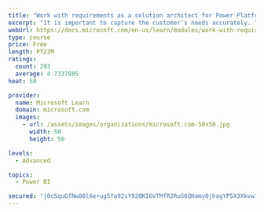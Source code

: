 ```yaml
---
title: "Work with requirements as a solution architect for Power Platform and Dynamics 365"
excerpt: "It is important to capture the customer’s needs accurately. This module explains how to capture requirements and identify functional and non-functional items."
webUrl: https://docs.microsoft.com/en-us/learn/modules/work-with-requirements/
type: course
price: Free
length: PT23M
ratings:
  count: 293
  average: 4.7337885
heat: 50

provider:
  name: Microsoft Learn
  domain: microsoft.com
  images:
    - url: /assets/images/organizations/microsoft.com-50x50.jpg
      width: 50
      height: 50

levels:
  - Advanced

topics:
  - Power BI

secured: "j0cSquGfNw80l6e+ug5Ya92sY92OKI6VTMfR2RuS6QHamy0jhagYP5X3Xkvw1wPJxPTDj8rAQMIYFMzkIM4w7BckB7+SeOc0baomhfld9oycAfPY3ul+qe7+mrb3Tg0MYe/zHKSgR+MR93TL+KtNT8QjPka7ZeO13Y+V4M+ASxvHcnp/KNgUx/Zj8/MLSCWj0n3QeBKomivmpDy3fmHtg9kLRBNgQN3Jvy9qccstB5co2Cz+Hfi95gD1+vRdv6rSavI7TLk7oCYXDoYGDcWx5MTBMt2cs+UMxQ31dbKuQFCvNiKhrmrLd2byqSpNtuf140XcoApHDhMnh8eQwxmjbDF07DPm2Y7uFu7eik29eCg/hU6S85wifTJkTBzXBkVcdeawPSolU1kvmyFz9IFuRtBG9Dx9XWnx4NDoLSRAMW0=;DPC9OrfAly03FrlkmsUHCw=="
---
```


